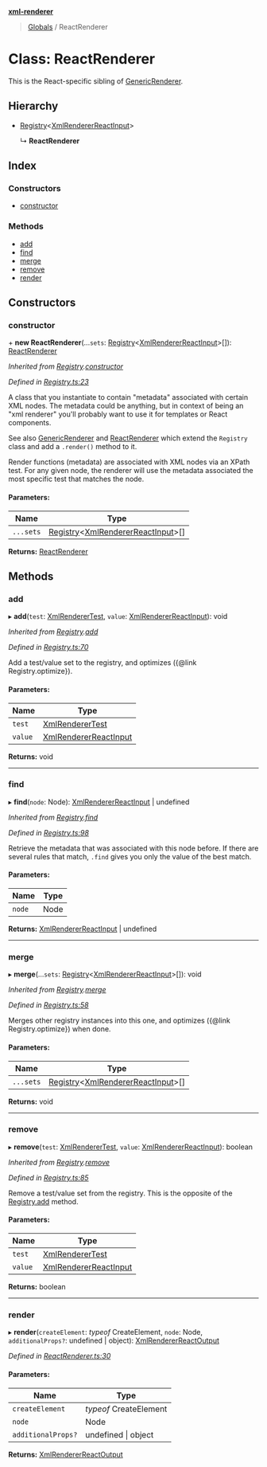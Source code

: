**[xml-renderer](../README.md)**

> [Globals](../README.md) / ReactRenderer

# Class: ReactRenderer

This is the React-specific sibling of [GenericRenderer](genericrenderer.md).

## Hierarchy

* [Registry](registry.md)\<[XmlRendererReactInput](../README.md#xmlrendererreactinput)>

  ↳ **ReactRenderer**

## Index

### Constructors

* [constructor](reactrenderer.md#constructor)

### Methods

* [add](reactrenderer.md#add)
* [find](reactrenderer.md#find)
* [merge](reactrenderer.md#merge)
* [remove](reactrenderer.md#remove)
* [render](reactrenderer.md#render)

## Constructors

### constructor

\+ **new ReactRenderer**(...`sets`: [Registry](registry.md)\<[XmlRendererReactInput](../README.md#xmlrendererreactinput)>[]): [ReactRenderer](reactrenderer.md)

*Inherited from [Registry](registry.md).[constructor](registry.md#constructor)*

*Defined in [Registry.ts:23](https://github.com/wvbe/xml-renderer/blob/2673be3/src/Registry.ts#L23)*

A class that you instantiate to contain "metadata" associated with certain XML nodes. The metadata could be anything,
but in context of being an "xml renderer" you'll probably want to use it for templates or React components.

See also [GenericRenderer](genericrenderer.md) and [ReactRenderer](reactrenderer.md) which extend the `Registry` class and add a `.render()`
method to it.

Render functions (metadata) are associated with XML nodes via an XPath test. For any given node, the renderer will
use the metadata associated the most specific test that matches the node.

#### Parameters:

Name | Type |
------ | ------ |
`...sets` | [Registry](registry.md)\<[XmlRendererReactInput](../README.md#xmlrendererreactinput)>[] |

**Returns:** [ReactRenderer](reactrenderer.md)

## Methods

### add

▸ **add**(`test`: [XmlRendererTest](../README.md#xmlrenderertest), `value`: [XmlRendererReactInput](../README.md#xmlrendererreactinput)): void

*Inherited from [Registry](registry.md).[add](registry.md#add)*

*Defined in [Registry.ts:70](https://github.com/wvbe/xml-renderer/blob/2673be3/src/Registry.ts#L70)*

Add a test/value set to the registry, and optimizes ({@link Registry.optimize}).

#### Parameters:

Name | Type |
------ | ------ |
`test` | [XmlRendererTest](../README.md#xmlrenderertest) |
`value` | [XmlRendererReactInput](../README.md#xmlrendererreactinput) |

**Returns:** void

___

### find

▸ **find**(`node`: Node): [XmlRendererReactInput](../README.md#xmlrendererreactinput) \| undefined

*Inherited from [Registry](registry.md).[find](registry.md#find)*

*Defined in [Registry.ts:98](https://github.com/wvbe/xml-renderer/blob/2673be3/src/Registry.ts#L98)*

Retrieve the metadata that was associated with this node before. If there are several rules that match, `.find`
gives you only the value of the best match.

#### Parameters:

Name | Type |
------ | ------ |
`node` | Node |

**Returns:** [XmlRendererReactInput](../README.md#xmlrendererreactinput) \| undefined

___

### merge

▸ **merge**(...`sets`: [Registry](registry.md)\<[XmlRendererReactInput](../README.md#xmlrendererreactinput)>[]): void

*Inherited from [Registry](registry.md).[merge](registry.md#merge)*

*Defined in [Registry.ts:58](https://github.com/wvbe/xml-renderer/blob/2673be3/src/Registry.ts#L58)*

Merges other registry instances into this one, and optimizes ({@link Registry.optimize}) when done.

#### Parameters:

Name | Type |
------ | ------ |
`...sets` | [Registry](registry.md)\<[XmlRendererReactInput](../README.md#xmlrendererreactinput)>[] |

**Returns:** void

___

### remove

▸ **remove**(`test`: [XmlRendererTest](../README.md#xmlrenderertest), `value`: [XmlRendererReactInput](../README.md#xmlrendererreactinput)): boolean

*Inherited from [Registry](registry.md).[remove](registry.md#remove)*

*Defined in [Registry.ts:85](https://github.com/wvbe/xml-renderer/blob/2673be3/src/Registry.ts#L85)*

Remove a test/value set from the registry. This is the opposite of the [Registry.add](registry.md#add) method.

#### Parameters:

Name | Type |
------ | ------ |
`test` | [XmlRendererTest](../README.md#xmlrenderertest) |
`value` | [XmlRendererReactInput](../README.md#xmlrendererreactinput) |

**Returns:** boolean

___

### render

▸ **render**(`createElement`: *typeof* CreateElement, `node`: Node, `additionalProps?`: undefined \| object): [XmlRendererReactOutput](../README.md#xmlrendererreactoutput)

*Defined in [ReactRenderer.ts:30](https://github.com/wvbe/xml-renderer/blob/2673be3/src/ReactRenderer.ts#L30)*

#### Parameters:

Name | Type |
------ | ------ |
`createElement` | *typeof* CreateElement |
`node` | Node |
`additionalProps?` | undefined \| object |

**Returns:** [XmlRendererReactOutput](../README.md#xmlrendererreactoutput)
